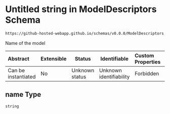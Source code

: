 # Untitled string in ModelDescriptors Schema

```txt
https://github-hosted-webapp.github.io/schemas/v0.0.0/ModelDescriptors.schema.json#/definitions/ModelDescriptor/properties/name
```

Name of the model

| Abstract | Extensible | Status | Identifiable | Custom Properties | Additional Properties | Access Restrictions | Defined In |
| :-- | --- | --- | --- | :-- | --- | --- | --- |
| Can be instantiated | No | Unknown status | Unknown identifiability | Forbidden | Allowed | none | [ModelDescriptors.schema.json\*](../ModelDescriptors.schema.json "open original schema") |

## name Type

`string`
